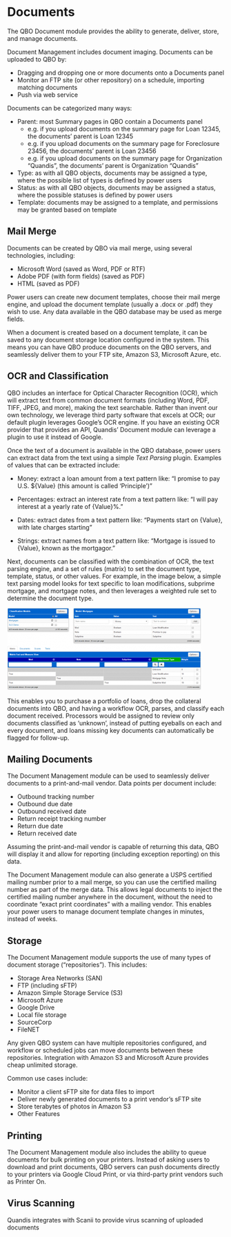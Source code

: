 # Documents

The QBO Document module provides the ability to generate, deliver, store, and manage documents.

Document Management includes document imaging. Documents can be uploaded to QBO by:

* Dragging and dropping one or more documents onto a Documents panel
* Monitor an FTP site (or other repository) on a schedule, importing matching documents
* Push via web service

Documents can be categorized many ways:

* Parent: most Summary pages in QBO contain a Documents panel
  * e.g. if you upload documents on the summary page for Loan 12345, the documents’ parent is Loan 12345
  * e.g. if you upload documents on the summary page for Foreclosure 23456, the documents’ parent is Loan 23456
  * e.g. if you upload documents on the summary page for Organization “Quandis”, the documents’ parent is Organization “Quandis”
* Type: as with all QBO objects, documents may be assigned a type, where the possible list of types is defined by power users
* Status: as with all QBO objects, documents may be assigned a status, where the possible statuses is defined by power users
* Template: documents may be assigned to a template, and permissions may be granted based on template

## Mail Merge

Documents can be created by QBO via mail merge, using several technologies, including:

* Microsoft Word (saved as Word, PDF or RTF)
* Adobe PDF (with form fields) (saved as PDF)
* HTML (saved as PDF)

Power users can create new document templates, choose their mail merge engine, and upload the document template (usually a .docx or .pdf) they wish to use. Any data available in the QBO database may be used as merge fields.

When a document is created based on a document template, it can be saved to any document storage location configured in the system. This means you can have QBO produce documents on the QBO servers, and seamlessly deliver them to your FTP site, Amazon S3, Microsoft Azure, etc.

## OCR and Classification

QBO includes an interface for Optical Character Recognition (OCR), which will extract text from common document formats 
(including Word, PDF, TIFF, JPEG, and more), making the text searchable. Rather than invent our own technology, 
we leverage third party software that excels at OCR; our default plugin leverages Google’s OCR engine. 
If you have an existing OCR provider that provides an API, Quandis’ Document module can leverage a plugin to use it instead of Google.

Once the text of a document is available in the QBO database, power users can extract data from the text using a simple 
*Text Parsing* plugin. Examples of values that can be extracted include:

* Money: extract a loan amount from a text pattern like:
“I promise to pay U.S. ${Value} (this amount is called ‘Principle’)”

* Percentages: extract an interest rate from a text pattern like:
“I will pay interest at a yearly rate of {Value}%.”
* Dates: extract dates from a text pattern like:
“Payments start on {Value}, with late charges starting”

* Strings: extract names from a text pattern like:
“Mortgage is issued to {Value}, known as the mortgagor.”

Next, documents can be classified with the combination of OCR, the text parsing engine, and a set of rules (matrix) 
to set the document type, template, status, or other values. For example, in the image below, a simple text parsing 
model looks for text specific to loan modifications, subprime mortgage, and mortgage notes, and then leverages a 
weighted rule set to determine the document type.

![Document Classification](/articles/Document.Classification-450x190.png)

This enables you to purchase a portfolio of loans, drop the collateral documents into QBO, and having a workflow OCR, 
parses, and classify each document received. Processors would be assigned to review only documents classified as ‘unknown’, 
instead of putting eyeballs on each and every document, and loans missing key documents can automatically be flagged for follow-up.

## Mailing Documents

The Document Management module can be used to seamlessly deliver documents to a print-and-mail vendor. 
Data points per document include:

* Outbound tracking number
* Outbound due date
* Outbound received date
* Return receipt tracking number
* Return due date
* Return received date

Assuming the print-and-mail vendor is capable of returning this data, QBO will display it and allow for reporting 
(including exception reporting) on this data.

The Document Management module can also generate a USPS certified mailing number prior to a mail merge, 
so you can use the certified mailing number as part of the merge data. This allows legal documents to inject the 
certified mailing number anywhere in the document, without the need to coordinate “exact print coordinates” with a mailing vendor. 
This enables your power users to manage document template changes in minutes, instead of weeks.

## Storage

The Document Management module supports the use of many types of document storage (“repositories”). This includes:

* Storage Area Networks (SAN)
* FTP (including sFTP)
* Amazon Simple Storage Service (S3)
* Microsoft Azure
* Google Drive
* Local file storage
* SourceCorp
* FileNET

Any given QBO system can have multiple repositories configured, and workflow or scheduled jobs can move documents 
between these repositories. Integration with Amazon S3 and Microsoft Azure provides cheap unlimited storage.

Common use cases include:

* Monitor a client sFTP site for data files to import
* Deliver newly generated documents to a print vendor’s sFTP site
* Store terabytes of photos in Amazon S3
* Other Features

## Printing

The Document Management module also includes the ability to queue documents for bulk printing on your printers. 
Instead of asking users to download and print documents, QBO servers can push documents directly to your printers 
via Google Cloud Print, or via third-party print vendors such as Printer On.

## Virus Scanning

Quandis integrates with Scanii to provide virus scanning of uploaded documents
